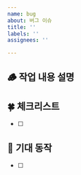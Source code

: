 ```yaml
---
name: bug
about: 버그 이슈
title: ''
labels: ''
assignees: ''

---
```


## 🪵 작업 내용 설명
<!-- 해당 브랜치에서 작업할 내용을 간단하게 작성해주세요 -->

## 🍀 체크리스트
<!---  "중요한 순서" 대로 작업 리스트를 작성해주세요 -->
- [ ]

## 🎯 기대 동작
- [ ]
